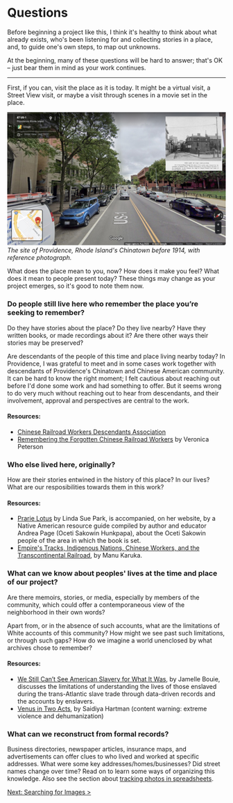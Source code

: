 # Questions

Before beginning a project like this, I think it's healthy to think about what already exists, who's been listening for and collecting stories in a place, and, to guide one's own steps, to map out unknowns.

At the beginning, many of these questions will be hard to answer; that's OK – just bear them in mind as your work continues. 

----

First, if you can, visit the place as it is today. It might be a virtual visit, a Street View visit, or maybe a visit through scenes in a movie set in the place. 

![](images/questions-streetview.jpg) 
_The site of Providence, Rhode Island's Chinatown before 1914, with reference photograph._

What does the place mean to you, now? How does it make you feel? What does it mean to people present today? These things may change as your project emerges, so it's good to note them now. 

### Do people still live here who remember the place you’re seeking to remember?

Do they have stories about the place? Do they live nearby? Have they written books, or made recordings about it? Are there other ways their stories may be preserved?

Are descendants of the people of this time and place living nearby today? In Providence, I was grateful to meet and in some cases work together with descendants of Providence's Chinatown and Chinese American community. It can be hard to know the right moment; I felt cautious about reaching out before I'd done some work and had something to offer. But it seems wrong to do very much without reaching out to hear from descendants, and their involvement, approval and perspectives are central to the work.

#### Resources:

* [Chinese Railroad Workers Descendants Association](http://www.goldenspike150.org/)
* [Remembering the Forgotten Chinese Railroad Workers](https://www.sapiens.org/archaeology/chinese-railroad-workers-utah/) by Veronica Peterson 

### Who else lived here, originally?

How are their stories entwined in the history of this place? In our lives? What are our resposibilities towards them in this work? 

#### Resources:
* [Prarie Lotus](https://lindasuepark.com/books/books-novels/prairie-lotus/) by Linda Sue Park, is accompanied, on her website, by a Native American resource guide compiled by author and educator Andrea Page (Oceti Sakowin Hunkpapa), about the Oceti Sakowin people of the area in which the book is set. 
* [Empire's Tracks, Indigenous Nations, Chinese Workers, and the Transcontinental Railroad](https://www.ucpress.edu/book/9780520296640/empires-tracks), by Manu Karuka.

### What can we know about peoples' lives at the time and place of our project?

Are there memoirs, stories, or media, especially by members of the community, which could offer a contemporaneous view of the neighborhood in their own words? 

Apart from, or in the absence of such accounts, what are the limitations of White accounts of this community? How might we see past such limitations, or through such gaps? How do we imagine a world unenclosed by what archives chose to remember?

#### Resources:
* [We Still Can’t See American Slavery for What It Was](https://www.nytimes.com/2022/01/28/opinion/slavery-voyages-data-sets.html), by Jamelle Bouie, discusses the limitations of understanding the lives of those enslaved during the trans-Atlantic slave trade through data-driven records and the accounts by enslavers.
* [Venus in Two Acts](https://www.moma.org/collection/works/427132), by Saidiya Hartman (content warning: extreme violence and dehumanization) 

### What can we reconstruct from formal records?

Business directories, newspaper articles, insurance maps, and advertisements can offer clues to who lived and worked at specific addresses. What were some key addresses/homes/businesses? Did street names change over time? Read on to learn some ways of organizing this knowledge. Also see the section about [tracking photos in spreadsheets](tracking.md).

[Next: Searching for Images >](images.md)

